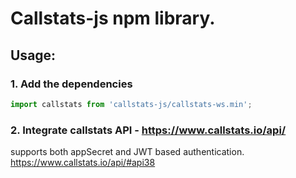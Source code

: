 # Callstats-js npm library.

##  Usage:

### 1. Add the dependencies
```javascript
import callstats from 'callstats-js/callstats-ws.min';
```
### 2. Integrate callstats API - https://www.callstats.io/api/

supports both appSecret and JWT based authentication.
https://www.callstats.io/api/#api38
